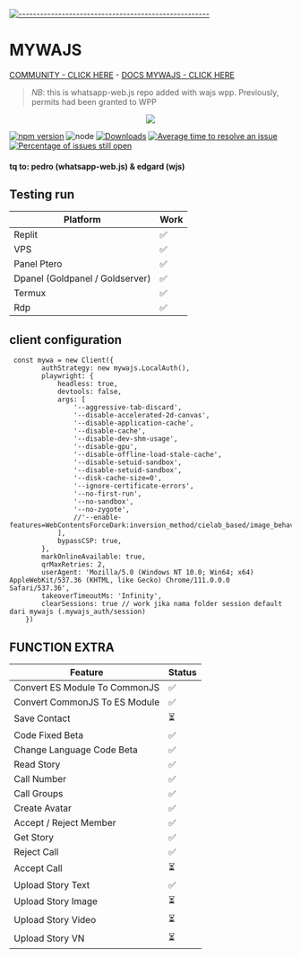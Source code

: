 [![-----------------------------------------------------](https://raw.githubusercontent.com/andreasbm/readme/master/assets/lines/colored.png)](#table-of-contents)
# MYWAJS
[COMMUNITY - CLICK HERE](https://chat.whatsapp.com/BIHE3USWr4lAnahwJTQEOX) - [DOCS MYWAJS - CLICK HERE](https://github.com/amiruldev20/mywajs/blob/v2/docs/home.md)

 > *NB*: this is whatsapp-web.js repo added with wajs wpp. Previously, permits had been granted to WPP
 
 <p align="center">
<img width="" src="https://img.shields.io/github/repo-size/amiruldev20/mywajs?color=green&label=Repo%20Size&style=for-the-badge&logo=appveyor">

[![npm version](https://img.shields.io/npm/v/mywajs.svg?color=green)](https://www.npmjs.com/package/mywajs)
![node](https://img.shields.io/node/v/mywajs)
[![Downloads](https://img.shields.io/npm/dm/mywajs.svg)](https://www.npmjs.com/package/mywajs)
[![Average time to resolve an issue](http://isitmaintained.com/badge/resolution/amiruldev20/mywajs.svg)](http://isitmaintained.com/project/amiruldev20/mywajs "Average time to resolve an issue")
[![Percentage of issues still open](http://isitmaintained.com/badge/open/amiruldev20/mywajs.svg)](http://isitmaintained.com/project/amiruldev20/mywajs "Percentage of issues still open")

</p>

#### tq to: pedro (whatsapp-web.js) & edgard (wjs)

## Testing run
| Platform | Work |
| ---------|------|
| Replit | ✅ |
| VPS | ✅ |
| Panel Ptero | ✅ |
| Dpanel (Goldpanel / Goldserver) | ✅ |
| Termux | ✅ |
| Rdp | ✅ |

## client configuration
```
 const mywa = new Client({
        authStrategy: new mywajs.LocalAuth(),
        playwright: {
            headless: true,
            devtools: false,
            args: [
                '--aggressive-tab-discard',
                '--disable-accelerated-2d-canvas',
                '--disable-application-cache',
                '--disable-cache',
                '--disable-dev-shm-usage',
                '--disable-gpu',
                '--disable-offline-load-stale-cache',
                '--disable-setuid-sandbox',
                '--disable-setuid-sandbox',
                '--disk-cache-size=0',
                '--ignore-certificate-errors',
                '--no-first-run',
                '--no-sandbox',
                '--no-zygote',
                //'--enable-features=WebContentsForceDark:inversion_method/cielab_based/image_behavior/selective/text_lightness_threshold/150/background_lightness_threshold/205'
            ],
            bypassCSP: true,
        },
        markOnlineAvailable: true,
        qrMaxRetries: 2,
        userAgent: 'Mozilla/5.0 (Windows NT 10.0; Win64; x64) AppleWebKit/537.36 (KHTML, like Gecko) Chrome/111.0.0.0 Safari/537.36',
        takeoverTimeoutMs: 'Infinity',
        clearSessions: true // work jika nama folder session default dari mywajs (.mywajs_auth/session)
    })
```

 ##  FUNCTION EXTRA
| Feature  | Status |
| ------------- | ------------- |
| Convert ES Module To CommonJS | ✅ |
| Convert CommonJS To ES Module | ✅ |
| Save Contact | ⏳ |
| Code Fixed Beta | ✅ |
| Change Language Code Beta | ✅ |
| Read Story  |  ✅  |
| Call Number |  ✅  |
| Call Groups |  ✅  |
| Create Avatar | ✅ |
| Accept / Reject Member | ✅ |
| Get Story | ✅ |
| Reject Call | ✅ |
| Accept Call | ⏳ |
| Upload Story Text  |  ✅  |
| Upload Story Image |  ⏳  |
| Upload Story Video |  ⏳  |
| Upload Story VN  |   ⏳  |

